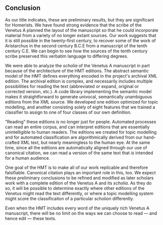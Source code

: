
## Conclusion

As our title indicates, these are preliminary results, but they are significant for Homerists.  We have found strong evidence that the scribe of the Venetus A planned the layout of the manuscript so that he could incorporate material from a variety of no longer extant sources. Our work suggests that it is still possible in the twenty-first century, to recover some of the work of Aristarchus in the second century B.C.E from a manuscript of the tenth century C.E.  We can begin to see how the sources of the tenth century scribe preserved this verbatim language to differing degrees.

We were able to analyze the *scholia* of the Venetus A manuscript in part because of the architecture of the HMT editions. The abstract semantic model of the HMT defines everything encoded in the project's archival XML edition.  The archival edition is complex, and necessarily includes multiple possibilities for reading the text (abbreviated or expand, original or corrected version, etc.).  A code library implementing the semantic model makes it straightforward to generate univocal, semantically unambiguous editions from the XML source.  We developed one edition optimized for topic modelling, and another consisting solely of eight features that we trained a classifier to assign to one of four classes of our own definition.

"Reading" these editions is no longer just for people.  Automated processes can read an entire corpus, and can interpret editions that are essentially unintelligible to human readers.  The editions we created for topic modelling and for automated classification are algorithmically derived from our hand-crafted XML text, but nearly meaningless to the human eye.  At the same time, since all the editions are automatically aligned through our use of canonical citation, we can read a version of the same text that *is* intended  for a human audience.

One goal of the HMT is to make all of our work replicable and therefore falsifiable.  Canonical citation plays an important role in this, too.  We expect these preliminary conclusions to be refined and modified as later scholars work with a complete edition of the Venetus A and its *scholia*.  As they do so, it will be possible to determine exactly where other editions of the Venetus might read the text differently, or where a topic modelling system might score the classificaiton of a particular *scholion* differently.

Even when the HMT includes every word of the uniquely rich Venetus A manuscript, there will be no limit on the ways we can choose to read — and hence edit — these texts.
